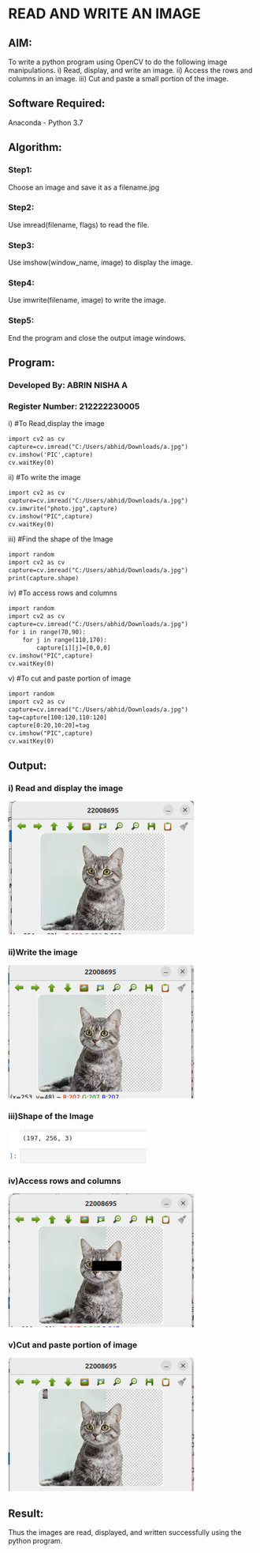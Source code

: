 # READ AND WRITE AN IMAGE

## AIM:

To write a python program using OpenCV to do the following image manipulations.
i) Read, display, and write an image.
ii) Access the rows and columns in an image.
iii) Cut and paste a small portion of the image.

## Software Required:

Anaconda - Python 3.7

## Algorithm:

### Step1:

Choose an image and save it as a filename.jpg

### Step2:

Use imread(filename, flags) to read the file.

### Step3:

Use imshow(window_name, image) to display the image.

### Step4:

Use imwrite(filename, image) to write the image.

### Step5:

End the program and close the output image windows.

## Program:

### Developed By: ABRIN NISHA A
### Register Number: 212222230005


i) #To Read,display the image
```
import cv2 as cv
capture=cv.imread("C:/Users/abhid/Downloads/a.jpg")
cv.imshow('PIC',capture)
cv.waitKey(0)
```
ii) #To write the image
```
import cv2 as cv
capture=cv.imread("C:/Users/abhid/Downloads/a.jpg")
cv.imwrite("photo.jpg",capture)
cv.imshow("PIC",capture)
cv.waitKey(0)
```
iii) #Find the shape of the Image
```
import random
import cv2 as cv
capture=cv.imread("C:/Users/abhid/Downloads/a.jpg")
print(capture.shape)
```
iv) #To access rows and columns

```
import random
import cv2 as cv
capture=cv.imread("C:/Users/abhid/Downloads/a.jpg")
for i in range(70,90):
    for j in range(110,170):
        capture[i][j]=[0,0,0]
cv.imshow("PIC",capture)
cv.waitKey(0)
```
v) #To cut and paste portion of image
```
import random
import cv2 as cv
capture=cv.imread("C:/Users/abhid/Downloads/a.jpg")
tag=capture[100:120,110:120]
capture[0:20,10:20]=tag
cv.imshow("PIC",capture)
cv.waitKey(0)
```

## Output:

### i) Read and display the image

![](o1.png)

### ii)Write the image

![](o2.png)

### iii)Shape of the Image

![](s1.png)

### iv)Access rows and columns

![](o3.png)

### v)Cut and paste portion of image

![](o4.png)


## Result:
Thus the images are read, displayed, and written successfully using the python program.